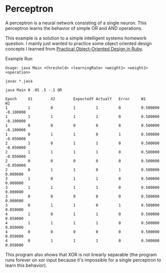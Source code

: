 # Perceptron

A perceptron is a neural network consisting of a single neuron.
This perceptron learns the behavior of simple OR and AND operations.

This example is a solution to a simple intelligent systems homework question.
I mainly just wanted to practice some object oriented design concepts I learned
from <a href="https://www.amazon.com/Practical-Object-Oriented-Design-Ruby-Addison-Wesley-ebook/dp/B0096BYG7C#nav-subnav">Practical Object-Oriented Design in Ruby<a>.

Example Run

```
Usage: java Main <threshold> <learningRate> <weight1> <weight2> <operation>

javac *.java

java Main 0 .05 .5 -.1 OR

Epoch     X1        X2        ExpectedY ActualY   Error     W1        W2       
1         1         0         1         1         0         0.500000  -0.100000 
1         1         1         1         1         0         0.500000  -0.100000 
1         0         0         0         0         0         0.500000  -0.100000 
1         0         1         1         0         1         0.500000  -0.050000 
2         1         0         1         1         0         0.500000  -0.050000 
2         1         1         1         1         0         0.500000  -0.050000 
2         0         0         0         0         0         0.500000  -0.050000 
2         0         1         1         0         1         0.500000  0.000000  
3         1         0         1         1         0         0.500000  0.000000  
3         1         1         1         1         0         0.500000  0.000000  
3         0         0         0         0         0         0.500000  0.000000  
3         0         1         1         0         1         0.500000  0.050000  
4         1         0         1         1         0         0.500000  0.050000  
4         1         1         1         1         0         0.500000  0.050000  
4         0         0         0         0         0         0.500000  0.050000  
4         0         1         1         1         0         0.500000  0.050000 
```

This program also shows that XOR is not linearly separable (the program runs forever on xor input because it's impossible for a single perceptron to learn this behavior).
